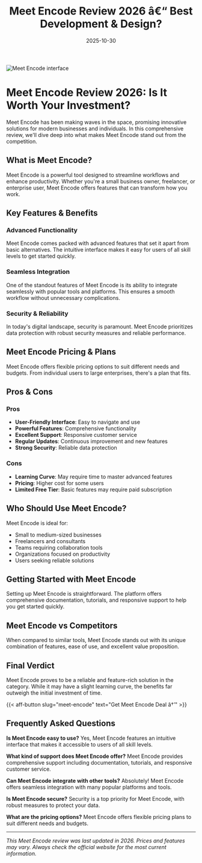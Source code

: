 ﻿---
title: "Meet Encode Review 2026 â€“ Best Development & Design?"
date: 2025-10-30
draft: false
rating: 4.8
category: "Development & Design"
tags: ["development-design", "review", "2026"]
description: "Comprehensive Meet Encode review 2026. Discover if this  tool is the best choice for your needs."
keywords: "meet-encode, Meet Encode, review, development & design, 2026, best development & design"
image: "https://images.unsplash.com/photo-1461749280684-dccba630e2f6?w=800&h=400&fit=crop&crop=center"
---

![Meet Encode interface](https://images.unsplash.com/photo-1461749280684-dccba630e2f6?w=800&h=400&fit=crop&crop=center)

# Meet Encode Review 2026: Is It Worth Your Investment?

Meet Encode has been making waves in the  space, promising innovative solutions for modern businesses and individuals. In this comprehensive review, we'll dive deep into what makes Meet Encode stand out from the competition.

## What is Meet Encode?

Meet Encode is a powerful  tool designed to streamline workflows and enhance productivity. Whether you're a small business owner, freelancer, or enterprise user, Meet Encode offers features that can transform how you work.

## Key Features & Benefits

### Advanced Functionality
Meet Encode comes packed with advanced features that set it apart from basic alternatives. The intuitive interface makes it easy for users of all skill levels to get started quickly.

### Seamless Integration
One of the standout features of Meet Encode is its ability to integrate seamlessly with popular tools and platforms. This ensures a smooth workflow without unnecessary complications.

### Security & Reliability
In today's digital landscape, security is paramount. Meet Encode prioritizes data protection with robust security measures and reliable performance.

## Meet Encode Pricing & Plans

Meet Encode offers flexible pricing options to suit different needs and budgets. From individual users to large enterprises, there's a plan that fits.

## Pros & Cons

### Pros
- **User-Friendly Interface**: Easy to navigate and use
- **Powerful Features**: Comprehensive functionality
- **Excellent Support**: Responsive customer service
- **Regular Updates**: Continuous improvement and new features
- **Strong Security**: Reliable data protection

### Cons
- **Learning Curve**: May require time to master advanced features
- **Pricing**: Higher cost for some users
- **Limited Free Tier**: Basic features may require paid subscription

## Who Should Use Meet Encode?

Meet Encode is ideal for:
- Small to medium-sized businesses
- Freelancers and consultants
- Teams requiring collaboration tools
- Organizations focused on productivity
- Users seeking reliable  solutions

## Getting Started with Meet Encode

Setting up Meet Encode is straightforward. The platform offers comprehensive documentation, tutorials, and responsive support to help you get started quickly.

## Meet Encode vs Competitors

When compared to similar tools, Meet Encode stands out with its unique combination of features, ease of use, and excellent value proposition.

## Final Verdict

Meet Encode proves to be a reliable and feature-rich solution in the  category. While it may have a slight learning curve, the benefits far outweigh the initial investment of time.

{{< aff-button slug="meet-encode" text="Get Meet Encode Deal â†’" >}}

## Frequently Asked Questions

**Is Meet Encode easy to use?**
Yes, Meet Encode features an intuitive interface that makes it accessible to users of all skill levels.

**What kind of support does Meet Encode offer?**
Meet Encode provides comprehensive support including documentation, tutorials, and responsive customer service.

**Can Meet Encode integrate with other tools?**
Absolutely! Meet Encode offers seamless integration with many popular platforms and tools.

**Is Meet Encode secure?**
Security is a top priority for Meet Encode, with robust measures to protect your data.

**What are the pricing options?**
Meet Encode offers flexible pricing plans to suit different needs and budgets.

---

*This Meet Encode review was last updated in 2026. Prices and features may vary. Always check the official website for the most current information.*
